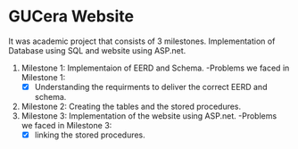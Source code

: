# GUCera Website
 It was academic project that consists of 3 milestones. Implementation of Database using SQL and website using ASP.net.

 1. Milestone 1: Implementaion of EERD and Schema.
    -Problems we faced in Milestone 1:
	 - [x] Understanding the requirments to deliver the correct EERD and schema.
 2. Milestone 2: Creating the tables and the stored procedures.
 3. Milestone 3: Implementation of the website using ASP.net.
	-Problems we faced in Milestone 3:
	 - [x] linking the stored procedures.
